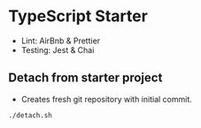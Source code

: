 # TypeScript Starter

- Lint: AirBnb & Prettier
- Testing: Jest & Chai

## Detach from starter project

- Creates fresh git repository with initial commit.

```bash
./detach.sh
```
